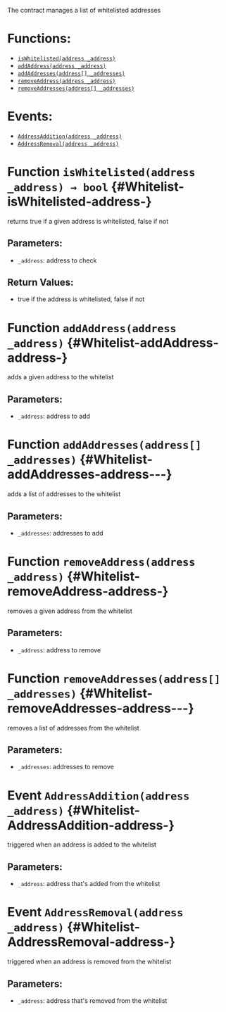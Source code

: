 The contract manages a list of whitelisted addresses

# Functions:
- [`isWhitelisted(address _address)`](#Whitelist-isWhitelisted-address-)
- [`addAddress(address _address)`](#Whitelist-addAddress-address-)
- [`addAddresses(address[] _addresses)`](#Whitelist-addAddresses-address---)
- [`removeAddress(address _address)`](#Whitelist-removeAddress-address-)
- [`removeAddresses(address[] _addresses)`](#Whitelist-removeAddresses-address---)

# Events:
- [`AddressAddition(address _address)`](#Whitelist-AddressAddition-address-)
- [`AddressRemoval(address _address)`](#Whitelist-AddressRemoval-address-)

# Function `isWhitelisted(address _address) → bool` {#Whitelist-isWhitelisted-address-}
returns true if a given address is whitelisted, false if not

## Parameters:
- `_address`: address to check

## Return Values:
- true if the address is whitelisted, false if not
# Function `addAddress(address _address)` {#Whitelist-addAddress-address-}
adds a given address to the whitelist

## Parameters:
- `_address`: address to add
# Function `addAddresses(address[] _addresses)` {#Whitelist-addAddresses-address---}
adds a list of addresses to the whitelist

## Parameters:
- `_addresses`: addresses to add
# Function `removeAddress(address _address)` {#Whitelist-removeAddress-address-}
removes a given address from the whitelist

## Parameters:
- `_address`: address to remove
# Function `removeAddresses(address[] _addresses)` {#Whitelist-removeAddresses-address---}
removes a list of addresses from the whitelist

## Parameters:
- `_addresses`: addresses to remove

# Event `AddressAddition(address _address)` {#Whitelist-AddressAddition-address-}
triggered when an address is added to the whitelist

## Parameters:
- `_address`: address that's added from the whitelist
# Event `AddressRemoval(address _address)` {#Whitelist-AddressRemoval-address-}
triggered when an address is removed from the whitelist

## Parameters:
- `_address`: address that's removed from the whitelist
